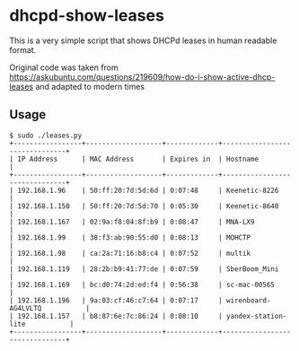 # dhcpd-show-leases
This is a very simple script that shows DHCPd leases in human readable format. 

Original code was taken from https://askubuntu.com/questions/219609/how-do-i-show-active-dhcp-leases and adapted to modern times

## Usage

```
$ sudo ./leases.py 
+-----------------+-------------------+-------------+-------------------------------+
| IP Address      | MAC Address       | Expires in  | Hostname                      |
+-----------------+-------------------+-------------+-------------------------------+
| 192.168.1.96    | 50:ff:20:7d:5d:6d | 0:07:48     | Keenetic-8226                 |
| 192.168.1.150   | 50:ff:20:7d:5d:70 | 0:05:30     | Keenetic-8640                 |
| 192.168.1.167   | 02:9a:f8:04:8f:b9 | 0:08:47     | MNA-LX9                       |
| 192.168.1.99    | 38:f3:ab:90:55:d0 | 0:08:13     | MOHCTP                        |
| 192.168.1.98    | ca:2a:71:16:b8:c4 | 0:07:52     | multik                        |
| 192.168.1.119   | 28:2b:b9:41:77:de | 0:07:59     | SberBoom_Mini                 |
| 192.168.1.169   | bc:d0:74:2d:ed:f4 | 0:56:38     | sc-mac-00565                  |
| 192.168.1.196   | 9a:03:cf:46:c7:64 | 0:07:17     | wirenboard-AG4LVLTQ           |
| 192.168.1.157   | b8:87:6e:7c:86:24 | 0:08:10     | yandex-station-lite           |
+-----------------+-------------------+-------------+-------------------------------+

```

